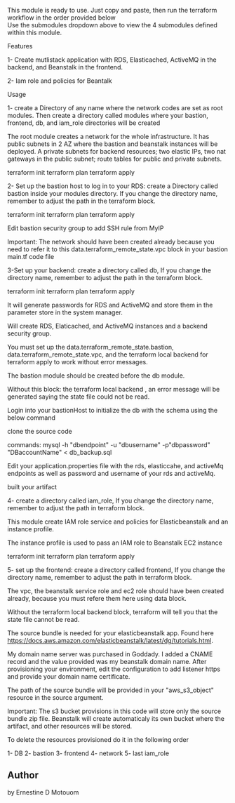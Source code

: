 This module is ready to use. Just copy and paste, then run the terraform workflow in the order provided below  
Use the submodules dropdown above to view the 4 submodules defined within this module.


 


Features

 
1- Create mutlistack application with RDS, Elasticached, ActiveMQ in the backend, and Beanstalk in the frontend.

2- Iam role and policies for Beantalk



Usage
 
1- create a Directory of any name where the network codes are set as root modules. Then create a directory called modules where your bastion, frontend, db, and iam_role directories will be created

The root module creates a network for the whole infrastructure. It has public subnets in 2 AZ where the bastion and beanstalk instances will be deployed. A private subnets for backend resources; two elastic IPs, two nat gateways in the public subnet; route tables for public and private subnets.

terraform init
 terraform plan
 terraform apply


2- Set up the bastion host to log in to your RDS: create a Directory called bastion inside your modules directory. If you change the directory name, remember to adjust the path in the terraform block.   

 terraform init
 terraform plan
 terraform apply

Edit bastion security group to add SSH rule from MyIP
 

Important: The network should have been created already because you need to refer it to this data.terraform_remote_state.vpc block in your bastion main.tf code file

 



3-Set up your backend: create a directory called db, If you change the directory name, remember to adjust the path in the terraform block.

terraform init
 terraform plan
 terraform apply

It will generate passwords for RDS and ActiveMQ and store them in the parameter store in the system manager.

Will create RDS, Elaticached, and ActiveMQ instances and a backend security group.

You must set up the data.terraform_remote_state.bastion, data.terraform_remote_state.vpc, and the terraform local backend for terraform apply to work without error messages.

The bastion module should be created before the db module.

Without this block: the terraform local backend , an error message will be generated saying the state file could not be read.


Login into your bastionHost to initialize the db with the schema  using the below command

clone the source code

commands: mysql -h "dbendpoint" -u "dbusername" -p"dbpassword" "DBaccountName" < db_backup.sql

Edit your application.properties file with the rds, elasticcahe, and activeMq endpoints as well as password and username of your rds and activeMq.

built your artifact 



4- create a directory called iam_role, If you change the directory name, remember to adjust the path in terraform block.


This module create IAM role service and policies for Elasticbeanstalk and an instance profile.

The instance profile is used to pass an IAM role to Beanstalk EC2 instance

terraform init
 terraform plan
 terraform apply

5- set up the frontend: create a directory called frontend, If you change the directory name, remember to adjust the path in terraform block.

 The vpc, the beanstalk service role and ec2 role should have been created already, because you must refere them here using data block.

 Without the terraform local backend block, terraform will tell you that the state file cannot be read.

The source bundle is needed for your elasticbeanstalk app. Found here
https://docs.aws.amazon.com/elasticbeanstalk/latest/dg/tutorials.html.

My domain name server was purchased in Goddady. I added a CNAME record and the value provided was my beanstalk domain name. After provisioning your environment, edit the configuration to add listener https and provide your domain name certificate.

The path of the source bundle will be provided in your "aws_s3_object" resource in the source argument.

Important: The s3 bucket provisions in this code will store only the source bundle zip file. Beanstalk will create automaticaly its own bucket where the artifact, and other resources will be stored. 



To delete the resources provisioned do it in the following order

1- DB
2- bastion
3- frontend 
4- network 
5- last iam_role



Author
--------------------------------------------------------------------------------------------------------------------------
by Ernestine D Motouom


